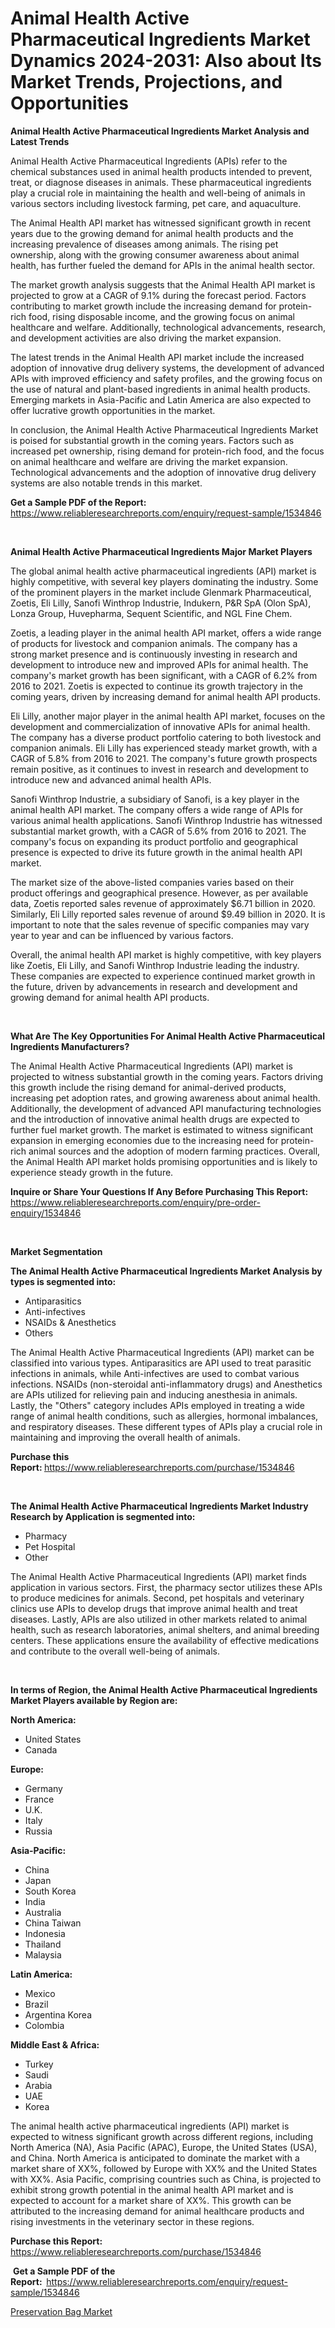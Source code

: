 <p><h1>Animal Health Active Pharmaceutical Ingredients Market Dynamics 2024-2031: Also about Its Market Trends, Projections, and Opportunities</h1></p><p><strong>Animal Health Active Pharmaceutical Ingredients Market Analysis and Latest Trends</strong></p>
<p><p>Animal Health Active Pharmaceutical Ingredients (APIs) refer to the chemical substances used in animal health products intended to prevent, treat, or diagnose diseases in animals. These pharmaceutical ingredients play a crucial role in maintaining the health and well-being of animals in various sectors including livestock farming, pet care, and aquaculture.</p><p>The Animal Health API market has witnessed significant growth in recent years due to the growing demand for animal health products and the increasing prevalence of diseases among animals. The rising pet ownership, along with the growing consumer awareness about animal health, has further fueled the demand for APIs in the animal health sector.</p><p>The market growth analysis suggests that the Animal Health API market is projected to grow at a CAGR of 9.1% during the forecast period. Factors contributing to market growth include the increasing demand for protein-rich food, rising disposable income, and the growing focus on animal healthcare and welfare. Additionally, technological advancements, research, and development activities are also driving the market expansion.</p><p>The latest trends in the Animal Health API market include the increased adoption of innovative drug delivery systems, the development of advanced APIs with improved efficiency and safety profiles, and the growing focus on the use of natural and plant-based ingredients in animal health products. Emerging markets in Asia-Pacific and Latin America are also expected to offer lucrative growth opportunities in the market.</p><p>In conclusion, the Animal Health Active Pharmaceutical Ingredients Market is poised for substantial growth in the coming years. Factors such as increased pet ownership, rising demand for protein-rich food, and the focus on animal healthcare and welfare are driving the market expansion. Technological advancements and the adoption of innovative drug delivery systems are also notable trends in this market.</p></p>
<p><strong>Get a Sample PDF of the Report:&nbsp;</strong> <a href="https://www.reliableresearchreports.com/enquiry/request-sample/1534846">https://www.reliableresearchreports.com/enquiry/request-sample/1534846</a></p>
<p>&nbsp;</p>
<p><strong>Animal Health Active Pharmaceutical Ingredients Major Market Players</strong></p>
<p><p>The global animal health active pharmaceutical ingredients (API) market is highly competitive, with several key players dominating the industry. Some of the prominent players in the market include Glenmark Pharmaceutical, Zoetis, Eli Lilly, Sanofi Winthrop Industrie, Indukern, P&R SpA (Olon SpA), Lonza Group, Huvepharma, Sequent Scientific, and NGL Fine Chem.</p><p>Zoetis, a leading player in the animal health API market, offers a wide range of products for livestock and companion animals. The company has a strong market presence and is continuously investing in research and development to introduce new and improved APIs for animal health. The company's market growth has been significant, with a CAGR of 6.2% from 2016 to 2021. Zoetis is expected to continue its growth trajectory in the coming years, driven by increasing demand for animal health API products.</p><p>Eli Lilly, another major player in the animal health API market, focuses on the development and commercialization of innovative APIs for animal health. The company has a diverse product portfolio catering to both livestock and companion animals. Eli Lilly has experienced steady market growth, with a CAGR of 5.8% from 2016 to 2021. The company's future growth prospects remain positive, as it continues to invest in research and development to introduce new and advanced animal health APIs.</p><p>Sanofi Winthrop Industrie, a subsidiary of Sanofi, is a key player in the animal health API market. The company offers a wide range of APIs for various animal health applications. Sanofi Winthrop Industrie has witnessed substantial market growth, with a CAGR of 5.6% from 2016 to 2021. The company's focus on expanding its product portfolio and geographical presence is expected to drive its future growth in the animal health API market.</p><p>The market size of the above-listed companies varies based on their product offerings and geographical presence. However, as per available data, Zoetis reported sales revenue of approximately $6.71 billion in 2020. Similarly, Eli Lilly reported sales revenue of around $9.49 billion in 2020. It is important to note that the sales revenue of specific companies may vary year to year and can be influenced by various factors.</p><p>Overall, the animal health API market is highly competitive, with key players like Zoetis, Eli Lilly, and Sanofi Winthrop Industrie leading the industry. These companies are expected to experience continued market growth in the future, driven by advancements in research and development and growing demand for animal health API products.</p></p>
<p>&nbsp;</p>
<p><strong>What Are The Key Opportunities For Animal Health Active Pharmaceutical Ingredients Manufacturers?</strong></p>
<p><p>The Animal Health Active Pharmaceutical Ingredients (API) market is projected to witness substantial growth in the coming years. Factors driving this growth include the rising demand for animal-derived products, increasing pet adoption rates, and growing awareness about animal health. Additionally, the development of advanced API manufacturing technologies and the introduction of innovative animal health drugs are expected to further fuel market growth. The market is estimated to witness significant expansion in emerging economies due to the increasing need for protein-rich animal sources and the adoption of modern farming practices. Overall, the Animal Health API market holds promising opportunities and is likely to experience steady growth in the future.</p></p>
<p><strong>Inquire or Share Your Questions If Any Before Purchasing This Report:</strong> <a href="https://www.reliableresearchreports.com/enquiry/pre-order-enquiry/1534846">https://www.reliableresearchreports.com/enquiry/pre-order-enquiry/1534846</a></p>
<p>&nbsp;</p>
<p><strong>Market Segmentation</strong></p>
<p><strong>The Animal Health Active Pharmaceutical Ingredients Market Analysis by types is segmented into:</strong></p>
<p><ul><li>Antiparasitics</li><li>Anti-infectives</li><li>NSAIDs & Anesthetics</li><li>Others</li></ul></p>
<p><p>The Animal Health Active Pharmaceutical Ingredients (API) market can be classified into various types. Antiparasitics are API used to treat parasitic infections in animals, while Anti-infectives are used to combat various infections. NSAIDs (non-steroidal anti-inflammatory drugs) and Anesthetics are APIs utilized for relieving pain and inducing anesthesia in animals. Lastly, the "Others" category includes APIs employed in treating a wide range of animal health conditions, such as allergies, hormonal imbalances, and respiratory diseases. These different types of APIs play a crucial role in maintaining and improving the overall health of animals.</p></p>
<p><strong>Purchase this Report:&nbsp;</strong><a href="https://www.reliableresearchreports.com/purchase/1534846">https://www.reliableresearchreports.com/purchase/1534846</a></p>
<p>&nbsp;</p>
<p><strong>The Animal Health Active Pharmaceutical Ingredients Market Industry Research by Application is segmented into:</strong></p>
<p><ul><li>Pharmacy</li><li>Pet Hospital</li><li>Other</li></ul></p>
<p><p>The Animal Health Active Pharmaceutical Ingredients (API) market finds application in various sectors. First, the pharmacy sector utilizes these APIs to produce medicines for animals. Second, pet hospitals and veterinary clinics use APIs to develop drugs that improve animal health and treat diseases. Lastly, APIs are also utilized in other markets related to animal health, such as research laboratories, animal shelters, and animal breeding centers. These applications ensure the availability of effective medications and contribute to the overall well-being of animals.</p></p>
<p>&nbsp;</p>
<p><strong>In terms of Region, the Animal Health Active Pharmaceutical Ingredients Market Players available by Region are:</strong></p>
<p>
    <p> <strong> North America: </strong>
        <ul>
            <li>United States</li>
            <li>Canada</li>
        </ul>
        </p> 
    <p> <strong> Europe: </strong>
        <ul>
            <li>Germany</li>
            <li>France</li>
            <li>U.K.</li>
            <li>Italy</li>
            <li>Russia</li>
        </ul>
        </p> 
    <p> <strong> Asia-Pacific: </strong>
        <ul>
            <li>China</li>
            <li>Japan</li>
            <li>South Korea</li>
            <li>India</li>
            <li>Australia</li>
            <li>China Taiwan</li>
            <li>Indonesia</li>
            <li>Thailand</li>
            <li>Malaysia</li>
        </ul>
        </p> 
    <p> <strong> Latin America: </strong>
        <ul>
            <li>Mexico</li>
            <li>Brazil</li>
            <li>Argentina Korea</li>
            <li>Colombia</li>
        </ul>
        </p> 
    <p> <strong> Middle East & Africa: </strong>
        <ul>
            <li>Turkey</li>
            <li>Saudi</li>
            <li>Arabia</li>
            <li>UAE</li>
            <li>Korea</li>
        </ul>
    </p>
    </p>
<p><p>The animal health active pharmaceutical ingredients (API) market is expected to witness significant growth across different regions, including North America (NA), Asia Pacific (APAC), Europe, the United States (USA), and China. North America is anticipated to dominate the market with a market share of XX%, followed by Europe with XX% and the United States with XX%. Asia Pacific, comprising countries such as China, is projected to exhibit strong growth potential in the animal health API market and is expected to account for a market share of XX%. This growth can be attributed to the increasing demand for animal healthcare products and rising investments in the veterinary sector in these regions.</p></p>
<p><strong>Purchase this Report: </strong><a href="https://www.reliableresearchreports.com/purchase/1534846">https://www.reliableresearchreports.com/purchase/1534846</a></p>
<p>&nbsp;<strong>Get a Sample PDF of the Report:&nbsp;&nbsp;</strong><a href="https://www.reliableresearchreports.com/enquiry/request-sample/1534846">https://www.reliableresearchreports.com/enquiry/request-sample/1534846</a></p>
<p><strong></strong></p>
<p><p><a href="https://www.linkedin.com/pulse/decoding-preservation-bag-market-deep-dive-latest-trends-segmentation-9ejff?trackingId=mnkV8%2BZLRcK2gK3HGhSrBw%3D%3D">Preservation Bag Market</a></p></p>